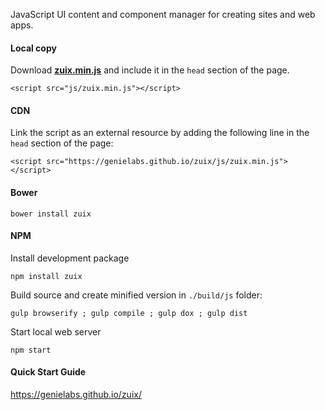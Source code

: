 JavaScript UI content and component manager for creating sites and web apps.

#### Local copy

Download **[zuix.min.js](https://genielabs.github.io/zuix/js/zuix.min.js)** and include it in the ```head``` section of the page.

```<script src="js/zuix.min.js"></script>```

#### CDN

Link the script as an external resource by adding the following line in the ```head``` section of the page:

```<script src="https://genielabs.github.io/zuix/js/zuix.min.js"></script>```

#### Bower

    bower install zuix

#### NPM

Install development package

    npm install zuix

Build source and create minified version in ```./build/js``` folder:

    gulp browserify ; gulp compile ; gulp dox ; gulp dist

Start local web server

    npm start

#### Quick Start Guide

https://genielabs.github.io/zuix/
